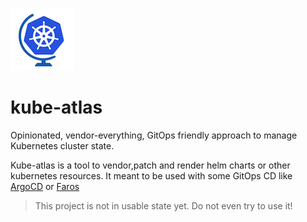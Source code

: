 ![kube-atlas logo](./assets/logo-100px.png)
# kube-atlas

Opinionated, vendor-everything, GitOps friendly approach to manage Kubernetes cluster state.

Kube-atlas is a tool to vendor,patch and render helm charts or other kubernetes resources.
It meant to be used with some GitOps CD like [ArgoCD](https://github.com/argoproj/argo-cd/) or [Faros](https://github.com/pusher/faros)  

> This project is not in usable state yet. Do not even try to use it! 
